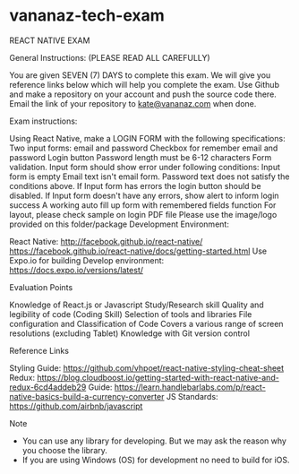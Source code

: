 # vananaz-tech-exam

REACT NATIVE EXAM

General Instructions: (PLEASE READ ALL CAREFULLY)

You are given SEVEN (7) DAYS to complete this exam. 
We will give you reference links below which will help you complete the exam. 
Use Github and make a repository on your account and push the source code there.
Email the link of your repository to kate@vananaz.com when done.

Exam instructions:

Using React Native, make a LOGIN FORM with the following specifications:
Two input forms: email and password
Checkbox for remember email and password
Login button
Password length must be 6-12 characters
Form validation. Input form should show error under following conditions: 
Input form is empty
Email text isn't email form.
Password text does not satisfy the conditions above.
If Input form has errors the login button should be disabled.
If Input form doesn't have any errors, show alert to inform login success
A working auto fill up form with remembered fields function
For layout, please check sample on login PDF file
Please use the image/logo provided on this folder/package
Development Environment:

React Native: http://facebook.github.io/react-native/
 		         https://facebook.github.io/react-native/docs/getting-started.html
Use Expo.io for building Develop environment: https://docs.expo.io/versions/latest/

Evaluation Points 

Knowledge of React.js or Javascript
Study/Research skill
Quality and legibility of code (Coding Skill)
Selection of tools and libraries
File configuration and Classification of Code
Covers a various range of screen resolutions (excluding Tablet)
Knowledge with Git version control

Reference Links

Styling Guide: https://github.com/vhpoet/react-native-styling-cheat-sheet
Redux: https://blog.cloudboost.io/getting-started-with-react-native-and-redux-6cd4addeb29
Guide: https://learn.handlebarlabs.com/p/react-native-basics-build-a-currency-converter
JS Standards: https://github.com/airbnb/javascript

Note

- You can use any library for developing. But we may ask the reason why you choose the library. 
- If you are using Windows (OS) for development no need to build for iOS.

